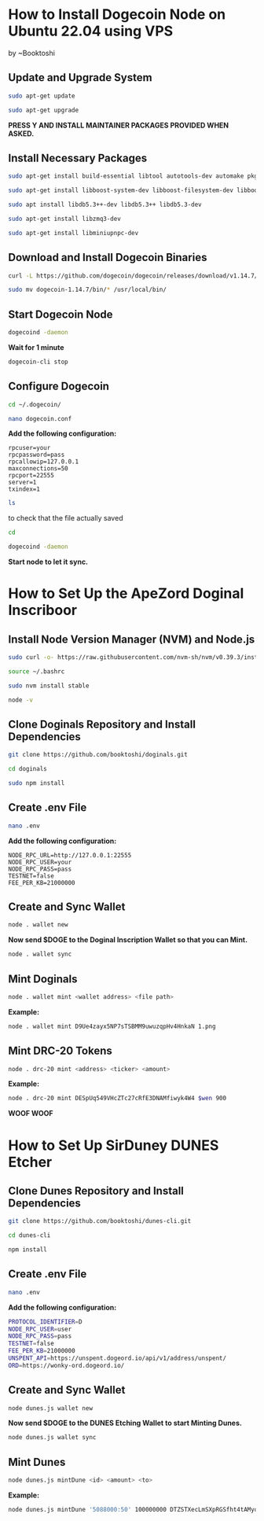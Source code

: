 
# How to Install Dogecoin Node on Ubuntu 22.04 using VPS
by ~Booktoshi

## Update and Upgrade System
```sh
sudo apt-get update
```
```sh 
sudo apt-get upgrade
```
**PRESS Y AND INSTALL MAINTAINER PACKAGES PROVIDED WHEN ASKED.**

## Install Necessary Packages
```sh
sudo apt-get install build-essential libtool autotools-dev automake pkg-config libssl-dev libevent-dev bsdmainutils
```
```sh 
sudo apt-get install libboost-system-dev libboost-filesystem-dev libboost-chrono-dev libboost-program-options-dev libboost-test-dev libboost-thread-dev
```
```sh 
sudo apt install libdb5.3++-dev libdb5.3++ libdb5.3-dev
```
```sh 
sudo apt-get install libzmq3-dev
```
```sh 
sudo apt-get install libminiupnpc-dev
```

## Download and Install Dogecoin Binaries
```sh
curl -L https://github.com/dogecoin/dogecoin/releases/download/v1.14.7/dogecoin-1.14.7-x86_64-linux-gnu.tar.gz | tar -xz
```
```sh
sudo mv dogecoin-1.14.7/bin/* /usr/local/bin/
```

## Start Dogecoin Node
```sh
dogecoind -daemon
```
**Wait for 1 minute**

```sh
dogecoin-cli stop
```

## Configure Dogecoin
```sh
cd ~/.dogecoin/
```
```sh
nano dogecoin.conf
```

**Add the following configuration:**
```
rpcuser=your
rpcpassword=pass
rpcallowip=127.0.0.1
maxconnections=50
rpcport=22555
server=1
txindex=1
```

```sh
ls
```
to check that the file actually saved
```sh
cd
```
```sh
dogecoind -daemon
```
**Start node to let it sync.**

# How to Set Up the ApeZord Doginal Inscriboor

## Install Node Version Manager (NVM) and Node.js
```sh
sudo curl -o- https://raw.githubusercontent.com/nvm-sh/nvm/v0.39.3/install.sh | bash
```
```sh
source ~/.bashrc
```
```sh
sudo nvm install stable
```
```sh
node -v
```

## Clone Doginals Repository and Install Dependencies
```sh
git clone https://github.com/booktoshi/doginals.git
```
```sh
cd doginals
```
```sh
sudo npm install
```

## Create .env File
```sh
nano .env
```
**Add the following configuration:**
```
NODE_RPC_URL=http://127.0.0.1:22555
NODE_RPC_USER=your
NODE_RPC_PASS=pass
TESTNET=false
FEE_PER_KB=21000000
```

## Create and Sync Wallet
```sh
node . wallet new
```
**Now send $DOGE to the Doginal Inscription Wallet so that you can Mint.**

```sh
node . wallet sync
```

## Mint Doginals
```sh
node . wallet mint <wallet address> <file path>
```
**Example:**
```sh
node . wallet mint D9Ue4zayx5NP7sTSBMM9uwuzqpHv4HnkaN 1.png
```

## Mint DRC-20 Tokens
```sh
node . drc-20 mint <address> <ticker> <amount>
```
**Example:**
```sh
node . drc-20 mint DESpUq549VHcZTc27cRfE3DNAMfiwyk4W4 $wen 900
```

**WOOF WOOF**

# How to Set Up SirDuney DUNES Etcher

## Clone Dunes Repository and Install Dependencies
```sh
git clone https://github.com/booktoshi/dunes-cli.git
```
```sh
cd dunes-cli
```
```sh
npm install
```

## Create .env File
```sh
nano .env
```
**Add the following configuration:**

```sh
PROTOCOL_IDENTIFIER=D
NODE_RPC_USER=user
NODE_RPC_PASS=pass
TESTNET=false
FEE_PER_KB=21000000
UNSPENT_API=https://unspent.dogeord.io/api/v1/address/unspent/
ORD=https://wonky-ord.dogeord.io/
```

## Create and Sync Wallet
```sh
node dunes.js wallet new
```
**Now send $DOGE to the DUNES Etching Wallet to start Minting Dunes.**

```sh
node dunes.js wallet sync
```

## Mint Dunes
```sh
node dunes.js mintDune <id> <amount> <to>
```
**Example:**
```sh
node dunes.js mintDune '5088000:50' 100000000 DTZSTXecLmSXpRGSfht4tAMyqra1wsL7xb
```

